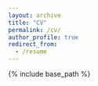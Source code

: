 ```yaml
---
layout: archive
title: "CV"
permalink: /cv/
author_profile: true
redirect_from:
  - /resume
---
```


{% include base_path %}

<script>
  window.location.href = "https://mohd-afeef-badri.github.io/online-resume/";
</script>

